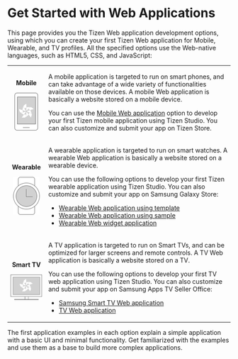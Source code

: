 # Get Started with Web Applications

This page provides you the Tizen Web application development options, using which you can create your first Tizen Web application for Mobile, Wearable, and TV profiles. All the specified options use the Web-native languages, such as HTML5, CSS, and JavaScript:

<table>
	<tbody>
		<tr>
			<td align="center"><p style="font-weight: bold">Mobile</p><img src="media/icon_getting_Native.png"/></td>
			<td>
			<p>A mobile application is targeted to run on smart phones, and can take advantage of a wide variety of functionalities available on those devices. A mobile Web application is basically a website stored on a mobile device.</p> 
            <p>You can use the <a href="mobile/first-app.md"> Mobile Web application</a> option to develop your first Tizen mobile application using Tizen Studio. You can also customize and submit your app on Tizen Store.</p>
			</td>
		</tr>
		<tr>
			<td align="center"><p style="font-weight: bold">Wearable</p><img src="media/icon_getting_Wearable.png" /></td>
			<td>
            <p>A wearable application is targeted to run on smart watches. A wearable Web application is basically a website stored on a wearable device.</p> 
			<p> You can use the following options to develop your first Tizen wearable application using Tizen Studio. You can also customize and submit your app on Samsung Galaxy Store:
			</p>
			<p>
				<ul>
					<li><a href="wearable/first-app.md">Wearable Web application using template</a></li>
					<li><a href="wearable-watch/first-app-watch.md">Wearable Web application using sample</a></li>
					<li><a href="wearable-widget/first-app-widget.md">Wearable Web widget application</a></li>
				</ul>
			</p>
			</td>
		</tr>
		<tr>
			<td align="center"><p style="font-weight: bold">Smart TV</p><img src="media/icon_getting_web.png" /></td>
			<td>
			<p>A TV application is targeted to run on Smart TVs, and can be optimized for larger screens and remote controls. A TV Web application is basically a website stored on a TV.</p>
			<p>You can use the following options to develop your first TV web application using Tizen Studio. You can also customize and submit your app on Samsung Apps TV Seller Office:</p>
			<p>
				<ul>
					<li><a href="tv/first-samsung-tv-app.md">Samsung Smart TV Web application</a></li>
					<li><a href="tv/first-app.md">TV Web application</a></li>
				</ul>
			</p>
			</td>
		</tr>
	</tbody>
</table>

The first application examples in each option explain a simple application with a basic UI and minimal functionality. Get familiarized with the examples and use them as a base to build more complex applications.